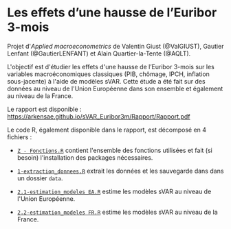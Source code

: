 # Les effets d’une hausse de l’Euribor 3-mois

Projet d'*Applied macroeconometrics* de Valentin Giust (@ValGIUST), Gautier Lenfant (@GautierLENFANT) et Alain Quartier-la-Tente (@AQLT).

L'objectif est d'étudier les effets d'une hausse de l’Euribor 3-mois sur les variables macroéconomiques classiques (PIB, chômage, IPCH, inflation sous-jacente) à l'aide de modèles sVAR. 
Cette étude a été fait sur des données au niveau de l'Union Européenne dans son ensemble et également au niveau de la France.

Le rapport est disponible : https://arkensae.github.io/sVAR_Euribor3m/Rapport/Rapport.pdf

Le code R, également disponible dans le rapport, est décomposé en 4 fichiers :

- [`Z - Fonctions.R`](https://github.com/ARKEnsae/sVAR_Euribor3m/blob/main/R/Z%20-%20Fonctions.R) contient l'ensemble des fonctions utilisées et fait (si besoin) l'installation des packages nécessaires.

- [`1-extraction_donnees.R`](https://github.com/ARKEnsae/sVAR_Euribor3m/blob/main/R/1-extraction_donnees.R) extrait les données et les sauvegarde dans dans un dossier `data`.

- [`2.1-estimation_modeles EA.R`](https://github.com/ARKEnsae/sVAR_Euribor3m/blob/main/R/2.1-estimation_modeles%20EA.R) estime les modèles sVAR au niveau de l'Union Européenne.

- [`2.2-estimation_modeles FR.R`](https://github.com/ARKEnsae/sVAR_Euribor3m/blob/main/R/2.2-estimation_modeles%20FR.R) estime les modèles sVAR au niveau de la France.
